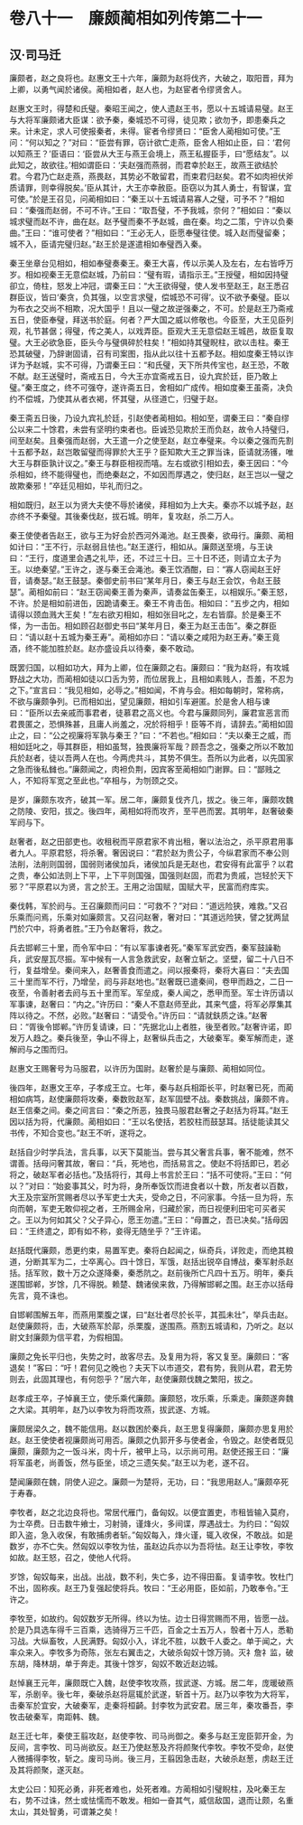 # 卷八十一　廉颇蔺相如列传第二十一

## 汉·司马迁

廉颇者，赵之良将也。赵惠文王十六年，廉颇为赵将伐齐，大破之，取阳晋，拜为上卿，以勇气闻於诸侯。蔺相如者，赵人也，为赵宦者令缪贤舍人。  
  
赵惠文王时，得楚和氏璧。秦昭王闻之，使人遗赵王书，愿以十五城请易璧。赵王与大将军廉颇诸大臣谋：欲予秦，秦城恐不可得，徒见欺；欲勿予，即患秦兵之来。计未定，求人可使报秦者，未得。宦者令缪贤曰：“臣舍人蔺相如可使。”王问：“何以知之？”对曰：“臣尝有罪，窃计欲亡走燕，臣舍人相如止臣，曰：‘君何以知燕王？’臣语曰：‘臣尝从大王与燕王会境上，燕王私握臣手，曰“愿结友”。以此知之，故欲往。’相如谓臣曰：‘夫赵强而燕弱，而君幸於赵王，故燕王欲结於君。今君乃亡赵走燕，燕畏赵，其势必不敢留君，而束君归赵矣。君不如肉袒伏斧质请罪，则幸得脱矣。’臣从其计，大王亦幸赦臣。臣窃以为其人勇士，有智谋，宜可使。”於是王召见，问蔺相如曰：“秦王以十五城请易寡人之璧，可予不？”相如曰：“秦强而赵弱，不可不许。”王曰：“取吾璧，不予我城，奈何？”相如曰：“秦以城求璧而赵不许，曲在赵。赵予璧而秦不予赵城，曲在秦。均之二策，宁许以负秦曲。”王曰：“谁可使者？”相如曰：“王必无人，臣愿奉璧往使。城入赵而璧留秦；城不入，臣请完璧归赵。”赵王於是遂遣相如奉璧西入秦。  
  
秦王坐章台见相如，相如奉璧奏秦王。秦王大喜，传以示美人及左右，左右皆呼万岁。相如视秦王无意偿赵城，乃前曰：“璧有瑕，请指示王。”王授璧，相如因持璧卻立，倚柱，怒发上冲冠，谓秦王曰：“大王欲得璧，使人发书至赵王，赵王悉召群臣议，皆曰‘秦贪，负其强，以空言求璧，偿城恐不可得’。议不欲予秦璧。臣以为布衣之交尚不相欺，况大国乎！且以一璧之故逆强秦之，不可。於是赵王乃斋戒五日，使臣奉璧，拜送书於庭。何者？严大国之威以修敬也。今臣至，大王见臣列观，礼节甚倨；得璧，传之美人，以戏弄臣。臣观大王无意偿赵王城邑，故臣复取璧。大王必欲急臣，臣头今与璧俱碎於柱矣！”相如持其璧睨柱，欲以击柱。秦王恐其破璧，乃辞谢固请，召有司案图，指从此以往十五都予赵。相如度秦王特以诈详为予赵城，实不可得，乃谓秦王曰：“和氏璧，天下所共传宝也，赵王恐，不敢不献。赵王送璧时，斋戒五日，今大王亦宜斋戒五日，设九宾於廷，臣乃敢上璧。”秦王度之，终不可强夺，遂许斋五日，舍相如广成传。相如度秦王虽斋，决负约不偿城，乃使其从者衣褐，怀其璧，从径道亡，归璧于赵。  
  
秦王斋五日後，乃设九宾礼於廷，引赵使者蔺相如。相如至，谓秦王曰：“秦自缪公以来二十馀君，未尝有坚明约束者也。臣诚恐见欺於王而负赵，故令人持璧归，间至赵矣。且秦强而赵弱，大王遣一介之使至赵，赵立奉璧来。今以秦之强而先割十五都予赵，赵岂敢留璧而得罪於大王乎？臣知欺大王之罪当诛，臣请就汤镬，唯大王与群臣孰计议之。”秦王与群臣相视而嘻。左右或欲引相如去，秦王因曰：“今杀相如，终不能得璧也，而绝秦赵之，不如因而厚遇之，使归赵，赵王岂以一璧之故欺秦邪！”卒廷见相如，毕礼而归之。  
  
相如既归，赵王以为贤大夫使不辱於诸侯，拜相如为上大夫。秦亦不以城予赵，赵亦终不予秦璧。其後秦伐赵，拔石城。明年，复攻赵，杀二万人。  
  
秦王使使者告赵王，欲与王为好会於西河外渑池。赵王畏秦，欲毋行。廉颇、蔺相如计曰：“王不行，示赵弱且怯也。”赵王遂行，相如从。廉颇送至境，与王诀曰：“王行，度道里会遇之礼毕，还，不过三十日。三十日不还，则请立太子为王。以绝秦望。”王许之，遂与秦王会渑池。秦王饮酒酣，曰：“寡人窃闻赵王好音，请奏瑟。”赵王鼓瑟。秦御史前书曰“某年月日，秦王与赵王会饮，令赵王鼓瑟”。蔺相如前曰：“赵王窃闻秦王善为秦声，请奏盆缶秦王，以相娱乐。”秦王怒，不许。於是相如前进缶，因跪请秦王。秦王不肯击缶。相如曰：“五步之内，相如请得以颈血溅大王矣！”左右欲刃相如，相如张目叱之，左右皆靡。於是秦王不怿，为一击缶。相如顾召赵御史书曰“某年月日，秦王为赵王击缶”。秦之群臣曰：“请以赵十五城为秦王寿”。蔺相如亦曰：“请以秦之咸阳为赵王寿。”秦王竟酒，终不能加胜於赵。赵亦盛设兵以待秦，秦不敢动。  
  
既罢归国，以相如功大，拜为上卿，位在廉颇之右。廉颇曰：“我为赵将，有攻城野战之大功，而蔺相如徒以口舌为劳，而位居我上，且相如素贱人，吾羞，不忍为之下。”宣言曰：“我见相如，必辱之。”相如闻，不肯与会。相如每朝时，常称病，不欲与廉颇争列。已而相如出，望见廉颇，相如引车避匿。於是舍人相与谏曰：“臣所以去亲戚而事君者，徒慕君之高义也。今君与廉颇同列，廉君宣恶言而君畏匿之，恐惧殊甚，且庸人尚羞之，况於将相乎！臣等不肖，请辞去。”蔺相如固止之，曰：“公之视廉将军孰与秦王？”曰：“不若也。”相如曰：“夫以秦王之威，而相如廷叱之，辱其群臣，相如虽驽，独畏廉将军哉？顾吾念之，强秦之所以不敢加兵於赵者，徒以吾两人在也。今两虎共斗，其势不俱生。吾所以为此者，以先国家之急而後私雠也。”廉颇闻之，肉袒负荆，因宾客至蔺相如门谢罪。曰：“鄙贱之人，不知将军宽之至此也。”卒相与，为刎颈之交。  
  
是岁，廉颇东攻齐，破其一军。居二年，廉颇复伐齐几，拔之。後三年，廉颇攻魏之防陵、安阳，拔之。後四年，蔺相如将而攻齐，至平邑而罢。其明年，赵奢破秦军阏与下。  
  
赵奢者，赵之田部吏也。收租税而平原君家不肯出租，奢以法治之，杀平原君用事者九人。平原君怒，将杀奢。奢因说曰：“君於赵为贵公子，今纵君家而不奉公则法削，法削则国弱，国弱则诸侯加兵，诸侯加兵是无赵也，君安得有此富乎？以君之贵，奉公如法则上下平，上下平则国强，国强则赵固，而君为贵戚，岂轻於天下邪？”平原君以为贤，言之於王。王用之治国赋，国赋大平，民富而府库实。  
  
秦伐韩，军於阏与。王召廉颇而问曰：“可救不？”对曰：“道远险狭，难救。”又召乐乘而问焉，乐乘对如廉颇言。又召问赵奢，奢对曰：“其道远险狭，譬之犹两鼠鬥於穴中，将勇者胜。”王乃令赵奢将，救之。  
  
兵去邯郸三十里，而令军中曰：“有以军事谏者死。”秦军军武安西，秦军鼓譟勒兵，武安屋瓦尽振。军中候有一人言急救武安，赵奢立斩之。坚壁，留二十八日不行，复益增垒。秦间来入，赵奢善食而遣之。间以报秦将，秦将大喜曰：“夫去国三十里而军不行，乃增垒，阏与非赵地也。”赵奢既已遣秦间，卷甲而趋之，二日一夜至，令善射者去阏与五十里而军。军垒成，秦人闻之，悉甲而至。军士许历请以军事谏，赵奢曰：“内之。”许历曰：“秦人不意赵师至此，其来气盛，将军必厚集其阵以待之。不然，必败。”赵奢曰：“请受令。”许历曰：“请就鈇质之诛。”赵奢曰：“胥後令邯郸。”许历复请谏，曰：“先据北山上者胜，後至者败。”赵奢许诺，即发万人趋之。秦兵後至，争山不得上，赵奢纵兵击之，大破秦军。秦军解而走，遂解阏与之围而归。  
  
赵惠文王赐奢号为马服君，以许历为国尉。赵奢於是与廉颇、蔺相如同位。  
  
後四年，赵惠文王卒，子孝成王立。七年，秦与赵兵相距长平，时赵奢已死，而蔺相如病笃，赵使廉颇将攻秦，秦数败赵军，赵军固壁不战。秦数挑战，廉颇不肯。赵王信秦之间。秦之间言曰：“秦之所恶，独畏马服君赵奢之子赵括为将耳。”赵王因以括为将，代廉颇。蔺相如曰：“王以名使括，若胶柱而鼓瑟耳。括徒能读其父书传，不知合变也。”赵王不听，遂将之。  
  
赵括自少时学兵法，言兵事，以天下莫能当。尝与其父奢言兵事，奢不能难，然不谓善。括母问奢其故，奢曰：“兵，死地也，而括易言之。使赵不将括即已，若必将之，破赵军者必括也。”及括将行，其母上书言於王曰：“括不可使将。”王曰：“何以？”对曰：“始妾事其父，时为将，身所奉饭饮而进食者以十数，所友者以百数，大王及宗室所赏赐者尽以予军吏士大夫，受命之日，不问家事。今括一旦为将，东向而朝，军吏无敢仰视之者，王所赐金帛，归藏於家，而日视便利田宅可买者买之。王以为何如其父？父子异心，愿王勿遣。”王曰：“母置之，吾已决矣。”括母因曰：“王终遣之，即有如不称，妾得无随坐乎？”王许诺。  
  
赵括既代廉颇，悉更约束，易置军吏。秦将白起闻之，纵奇兵，详败走，而绝其粮道，分断其军为二，士卒离心。四十馀日，军饿，赵括出锐卒自博战，秦军射杀赵括。括军败，数十万之众遂降秦，秦悉阬之。赵前後所亡凡四十五万。明年，秦兵遂围邯郸，岁馀，几不得脱。赖楚、魏诸侯来救，乃得解邯郸之围。赵王亦以括母先言，竟不诛也。  
  
自邯郸围解五年，而燕用栗腹之谋，曰“赵壮者尽於长平，其孤未壮”，举兵击赵。赵使廉颇将，击，大破燕军於鄗，杀栗腹，遂围燕。燕割五城请和，乃听之。赵以尉文封廉颇为信平君，为假相国。  
  
廉颇之免长平归也，失势之时，故客尽去。及复用为将，客又复至。廉颇曰：“客退矣！”客曰：“吁！君何见之晚也？夫天下以市道交，君有势，我则从君，君无势则去，此固其理也，有何怨乎？”居六年，赵使廉颇伐魏之繁阳，拔之。  
  
赵孝成王卒，子悼襄王立，使乐乘代廉颇。廉颇怒，攻乐乘，乐乘走。廉颇遂奔魏之大梁。其明年，赵乃以李牧为将而攻燕，拔武遂、方城。  
  
廉颇居梁久之，魏不能信用。赵以数困於秦兵，赵王思复得廉颇，廉颇亦思复用於赵。赵王使使者视廉颇尚可用否。廉颇之仇郭开多与使者金，令毁之。赵使者既见廉颇，廉颇为之一饭斗米，肉十斤，被甲上马，以示尚可用。赵使还报王曰：“廉将军虽老，尚善饭，然与臣坐，顷之三遗矢矣。”赵王以为老，遂不召。  
  
楚闻廉颇在魏，阴使人迎之。廉颇一为楚将，无功，曰：“我思用赵人。”廉颇卒死于寿春。  
  
李牧者，赵之北边良将也。常居代雁门，备匈奴。以便宜置吏，市租皆输入莫府，为士卒费。日击数牛飨士，习射骑，谨烽火，多间谍，厚遇战士。为约曰：“匈奴即入盗，急入收保，有敢捕虏者斩。”匈奴每入，烽火谨，辄入收保，不敢战。如是数岁，亦不亡失。然匈奴以李牧为怯，虽赵边兵亦以为吾将怯。赵王让李牧，李牧如故。赵王怒，召之，使他人代将。  
  
岁馀，匈奴每来，出战。出战，数不利，失亡多，边不得田畜。复请李牧。牧杜门不出，固称疾。赵王乃复强起使将兵。牧曰：“王必用臣，臣如前，乃敢奉令。”王许之。  
  
李牧至，如故约。匈奴数岁无所得。终以为怯。边士日得赏赐而不用，皆愿一战。於是乃具选车得千三百乘，选骑得万三千匹，百金之士五万人，彀者十万人，悉勒习战。大纵畜牧，人民满野。匈奴小入，详北不胜，以数千人委之。单于闻之，大率众来入。李牧多为奇陈，张左右翼击之，大破杀匈奴十馀万骑。灭礻詹礻监，破东胡，降林胡，单于奔走。其後十馀岁，匈奴不敢近赵边城。  
  
赵悼襄王元年，廉颇既亡入魏，赵使李牧攻燕，拔武遂、方城。居二年，庞暖破燕军，杀剧辛。後七年，秦破杀赵将扈辄於武遂，斩首十万。赵乃以李牧为大将军，击秦军於宜安，大破秦军，走秦将桓齮。封李牧为武安君。居三年，秦攻番吾，李牧击破秦军，南距韩、魏。  
  
赵王迁七年，秦使王翦攻赵，赵使李牧、司马尚御之。秦多与赵王宠臣郭开金，为反间，言李牧、司马尚欲反。赵王乃使赵葱及齐将颜聚代李牧。李牧不受命，赵使人微捕得李牧，斩之。废司马尚。後三月，王翦因急击赵，大破杀赵葱，虏赵王迁及其将颜聚，遂灭赵。  
  
太史公曰：知死必勇，非死者难也，处死者难。方蔺相如引璧睨柱，及叱秦王左右，势不过诛，然士或怯懦而不敢发。相如一奋其气，威信敌国，退而让颇，名重太山，其处智勇，可谓兼之矣！  
  
